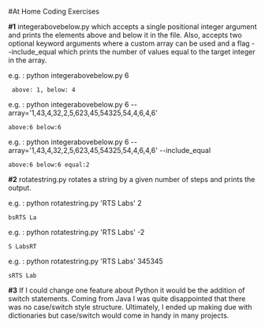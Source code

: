 #At Home Coding Exercises

**#1**   integerabovebelow.py which accepts a single positional integer argument and prints the elements above and below it in the file. Also, accepts two optional keyword arguments where a custom array can be used and a flag --include_equal which prints the number of values equal to the target integer in the array.

e.g. : python integerabovebelow.py 6

     above: 1, below: 4

e.g. : python integerabovebelow.py 6 --array='1,43,4,32,2,5,623,45,54325,54,4,6,4,6'

    above:6 below:6
e.g. : python integerabovebelow.py 6 --array='1,43,4,32,2,5,623,45,54325,54,4,6,4,6' --include_equal

    above:6 below:6 equal:2

**#2** rotatestring.py rotates a string by a given number of steps and prints the output.

e.g. :  python rotatestring.py 'RTS Labs' 2
    
    bsRTS La
e.g. :  python rotatestring.py 'RTS Labs' -2

    S LabsRT

e.g. :  python rotatestring.py 'RTS Labs' 345345

    sRTS Lab

**#3** If I could change one feature about Python it would be the addition of switch statements. Coming from Java I was quite disappointed that there was no case/switch style structure. Ultimately, I ended up making due with dictionaries but case/switch would come in handy in many projects.   

